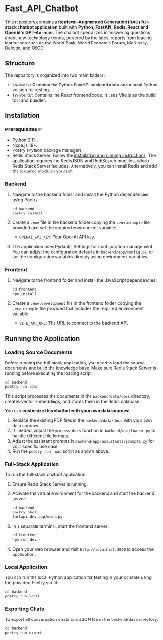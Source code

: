 # Fast_API_Chatbot

This repository contains a **Retrieval-Augmented Generation (RAG) full-stack chatbot application** built with **Python, FastAPI, Redis, React and OpenAI's GPT-4o-mini.** The chatbot specializes in answering questions about new technology trends, powered by the latest reports from leading institutions such as the World Bank, World Economic Forum, McKinsey, Deloitte, and OECD.

## Structure

The repository is organized into two main folders:

- `backend/`: Contains the Python FastAPI backend code and a local Python version for testing.
- `frontend/`: Contains the React frontend code. It uses Vite.js as the build tool and bundler.

## Installation

### Prerequisites ✅

- Python 3.11+.
- Node.js 18+.
- Poetry (Python package manager).
- Redis Stack Server. Follow the [installation and running instructions](https://redis.io/docs/latest/operate/oss_and_stack/install/install-stack/). The application requires the RedisJSON and RediSearch modules, which Redis Stack Server includes. Alternatively, you can install Redis and add the required modules yourself.

### Backend

1. Navigate to the backend folder and install the Python dependencies using Poetry:

   ```bash
   cd backend
   poetry install
   ```

2. Create a `.env` file in the backend folder copying the `.env.example` file provided and set the required environment variable:

   - `OPENAI_API_KEY`: Your OpenAI API key.

3. The application uses Pydantic Settings for configuration management. You can adjust the configuration defaults in `backend/app/config.py`, or set the configuration variables directly using environment variables.

### Frontend

1. Navigate to the frontend folder and install the JavaScript dependencies:

   ```bash
   cd frontend
   npm install
   ```

2. Create a `.env.development` file in the frontend folder copying the `.env.example` file provided that includes the required environment variable:
   - `VITE_API_URL`: The URL to connect to the backend API.

## Running the Application

### Loading Source Documents

Before running the full-stack application, you need to load the source documents and build the knowledge base. Make sure Redis Stack Server is running before executing the loading script:

```bash
cd backend
poetry run load
```

This script processes the documents in the `backend/data/docs` directory, creates vector embeddings, and stores them in the Redis database.

You can **customize this chatbot with your own data sources:**

1. Replace the existing PDF files in the `backend/data/docs` with your own data sources.
2. If needed, adjust the `process_docs` function in `backend/app/loader.py` to handle different file formats.
3. Adjust the assistant prompts in `backend/app/assistants/prompts.py` for your specific use case.
4. Run the `poetry run load` script as shown above.

### Full-Stack Application

To run the full-stack chatbot application:

1. Ensure Redis Stack Server is running.
2. Activate the virtual environment for the backend and start the backend server:

   ```bash
   cd backend
   poetry shell
   fastapi dev app/main.py
   ```

3. In a separate terminal, start the frontend server:

   ```bash
   cd frontend
   npm run dev
   ```

4. Open your web browser and visit `http://localhost:3000` to access the application.

### Local Application

You can run the local Python application for testing in your console using the provided Poetry script:

```bash
cd backend
poetry run local
```

### Exporting Chats

To export all conversation chats to a JSON file in the `backend/data` directory:

```bash
cd backend
poetry run export
```
